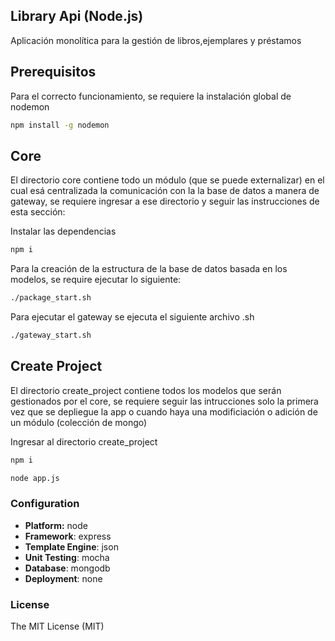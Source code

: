 ## Library Api (Node.js)
Aplicación monolítica para la gestión de libros,ejemplares y préstamos

## Prerequisitos
Para el correcto funcionamiento, se requiere la instalación global de nodemon

```bash
npm install -g nodemon
```
## Core
El directorio core contiene todo un módulo (que se puede externalizar) en el cual esá centralizada la comunicación con la la base de datos a manera de gateway, se requiere ingresar a ese directorio y seguir las instrucciones de esta sección:

Instalar las dependencias
```bash
npm i
```
Para la creación de la estructura de la base de datos basada en los modelos, se require ejecutar lo siguiente:
```bash
./package_start.sh 
```
Para ejecutar el gateway se ejecuta el siguiente archivo .sh
```bash
./gateway_start.sh 
```
## Create Project
El directorio create_project contiene todos los modelos que serán gestionados por el core, se requiere seguir las intrucciones solo la primera vez que se depliegue la app o cuando haya una modificiación o adición de un módulo (colección de mongo)

Ingresar al directorio create_project
```bash
npm i
```

```bash
node app.js 
```
### Configuration
- **Platform:** node
- **Framework**: express
- **Template Engine**: json
- **Unit Testing**: mocha
- **Database**: mongodb
- **Deployment**: none

### License
The MIT License (MIT)

